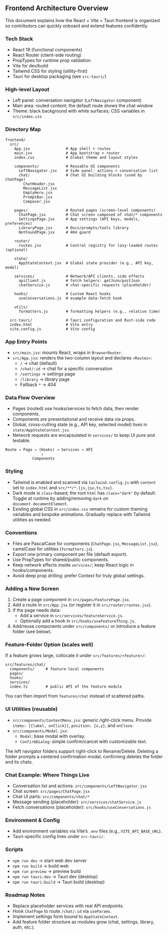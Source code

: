 ## Frontend Architecture Overview

This document explains how the React + Vite + Tauri frontend is organized so contributors can quickly onboard and extend features confidently.

### Tech Stack
- React 19 (functional components)
- React Router (client-side routing)
- PropTypes for runtime prop validation
- Vite for dev/build
- Tailwind CSS for styling (utility-first)
- Tauri for desktop packaging (see `src-tauri/`)

### High-level Layout
- Left panel: conversation navigator (`LeftNavigator` component)
- Main area: routed content; the default route shows the chat window
- Theme: black background with white surfaces; CSS variables in `src/index.css`

### Directory Map

```
frontend/
  src/
    App.jsx                # App shell + routes
    main.jsx               # App bootstrap + router
    index.css              # Global theme and layout styles

    components/            # Reusable UI components
      LeftNavigator.jsx    # Side panel: actions + conversation list
      chat/                # Chat UI building blocks (used by ChatPage)
        ChatHeader.jsx
        MessageList.jsx
        EmptyHero.jsx
        PromptBar.jsx
        Composer.jsx

    pages/                 # Routed pages (screen-level components)
      ChatPage.jsx         # Chat screen composed of chat/* components
      SettingsPage.jsx     # App settings (API keys, models, preferences)
      LibraryPage.jsx      # Docs/prompts/tools library
      NotFoundPage.jsx     # 404 guard

    router/
      routes.jsx           # Central registry for lazy-loaded routes (optional)

    state/
      AppStateContext.jsx  # Global state provider (e.g., API key, model)

    services/              # Network/API clients, side effects
      apiClient.js         # fetch helpers: getJson/postJson
      chatService.js       # chat-specific requests (placeholder)

    hooks/                 # Custom React hooks
      useConversations.js  # example data-fetch hook

    utils/
      formatters.js        # formatting helpers (e.g., relative time)

  src-tauri/               # Tauri configuration and Rust-side code
  index.html               # Vite entry
  vite.config.js           # Vite config
```

### App Entry Points
- `src/main.jsx`: mounts React, wraps in `BrowserRouter`.
- `src/App.jsx`: renders the two-column layout and declares `<Routes>`:
  - `/` → chat (default)
  - `/chat/:id` → chat for a specific conversation
  - `/settings` → settings page
  - `/library` → library page
  - Fallback `*` → 404

### Data Flow Overview
- Pages (routed) use hooks/services to fetch data, then render components.
- Components are presentational and receive data via props.
- Global, cross-cutting state (e.g., API key, selected model) lives in `state/AppStateContext.jsx`.
- Network requests are encapsulated in `services/` to keep UI pure and testable.

```
Route → Page → (Hooks) → Services → API
                ↓
            Components
```

### Styling
- Tailwind is enabled and scanned via `tailwind.config.js` with `content` set to `index.html` and `src/**/*.{js,jsx,ts,tsx}`.
- Dark mode is `class`-based; the root `html` has `class="dark"` by default. Toggle at runtime by adding/removing `dark` on `document.documentElement`.
- Existing global CSS in `src/index.css` remains for custom theming variables and bespoke animations. Gradually replace with Tailwind utilities as needed.

### Conventions
- Files are PascalCase for components (`ChatPage.jsx`, `MessageList.jsx`), camelCase for utilities (`formatters.js`).
- Export one primary component per file (default export).
- Use PropTypes for shared/public components.
- Keep network effects inside `services/`; keep React logic in hooks/components.
- Avoid deep prop drilling: prefer Context for truly global settings.

### Adding a New Screen
1. Create a page component in `src/pages/FeaturePage.jsx`.
2. Add a route in `src/App.jsx` (or register it in `src/router/routes.jsx`).
3. If the page needs data:
   - Add a service in `src/services/featureService.js`.
   - Optionally add a hook in `src/hooks/useFeatureThing.js`.
4. Add/reuse components under `src/components/` or introduce a feature folder (see below).

### Feature-Folder Option (scales well)
If a feature grows large, collocate it under `src/features/<feature>/`:

```
src/features/chat/
  components/     # feature-local components
  pages/
  hooks/
  services/
  index.ts        # public API of the feature module
```

You can then import from `features/chat` instead of scattered paths.

### UI Utilities (reusable)
- `src/components/ContextMenu.jsx`: generic right-click menu. Provide `items: [{label, onClick}]`, `position: {x,y}`, and `onClose`.
- `src/components/Modal.jsx`:
  - `Modal`: base modal with overlay.
  - `ConfirmDialog`: simple confirm/cancel with customizable text.

The left navigator folders support right-click to Rename/Delete. Deleting a folder prompts a centered confirmation modal; confirming deletes the folder and its chats.

### Chat Example: Where Things Live
- Conversation list and actions: `src/components/LeftNavigator.jsx`
- Chat screen: `src/pages/ChatPage.jsx`
- Chat UI parts: `src/components/chat/*`
- Message sending (placeholder): `src/services/chatService.js`
- Fetch conversations (placeholder): `src/hooks/useConversations.js`

### Environment & Config
- Add environment variables via Vite’s `.env` files (e.g., `VITE_API_BASE_URL`).
- Tauri-specific config lives under `src-tauri/`.

### Scripts
- `npm run dev` → start web dev server
- `npm run build` → build web
- `npm run preview` → preview build
- `npm run tauri:dev` → Tauri dev (desktop)
- `npm run tauri:build` → Tauri build (desktop)

### Roadmap Notes
- Replace placeholder services with real API endpoints.
- Hook `ChatPage` to route `/chat/:id` via `useParams`.
- Implement settings form bound to `AppStateContext`.
- Add feature folder structure as modules grow (chat, settings, library, auth, etc.).


